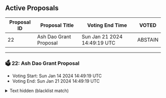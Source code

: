 ## Active Proposals

| Proposal ID | Proposal Title | Voting End Time | VOTED |
|-------------|----------------|-----------------|-------|
| 22 | Ash Dao Grant Proposal | Sun Jan 21 2024 14:49:19 UTC | ABSTAIN |

---

### 🗳 22: Ash Dao Grant Proposal
- Voting Start: Sun Jan 14 2024 14:49:19 UTC
- Voting End: Sun Jan 21 2024 14:49:19 UTC

<details>
<summary>Text hidden (blacklist match)</summary>
 
</details>
